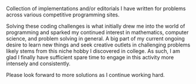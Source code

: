 Collection of implementations and/or editorials I have written for problems 
across various competitive programming sites.

Solving these coding challenges is what initially drew me into the world of programming 
and sparked my continued interest in mathematics, computer science, and problem solving 
in general. A big part of my current ongoing desire to learn new things and seek creative 
outlets in challenging problems likely stems from this niche hobby I discovered 
in college. As such, I am glad I finally have sufficient spare time to engage in 
this activity more intensely and consistently.

Please look forward to more solutions as I continue working hard.
